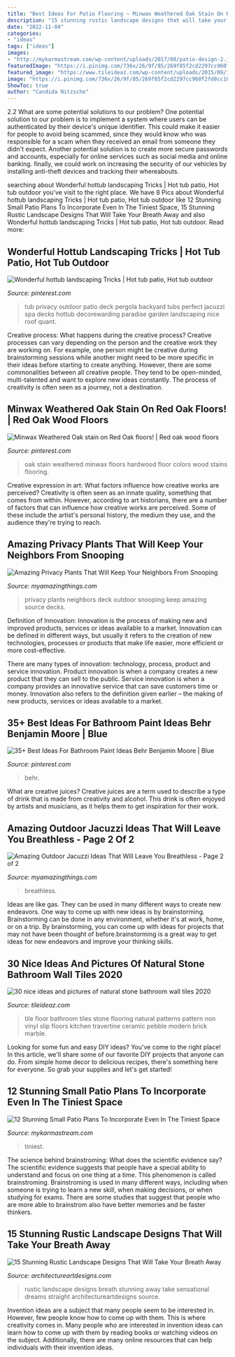```yaml
---
title: "Best Ideas For Patio Flooring ~ Minwax Weathered Oak Stain On Red Oak Floors!"
description: "15 stunning rustic landscape designs that will take your breath away"
date: "2022-11-04"
categories:
- "ideas"
tags: ["ideas"]
images:
- "http://mykarmastream.com/wp-content/uploads/2017/08/patio-design-2.jpg"
featuredImage: "https://i.pinimg.com/736x/26/9f/85/269f85f2cd2297cc960f2fd8cc104cc7.jpg"
featured_image: "https://www.tileideaz.com/wp-content/uploads/2015/09/102_1270.25132128_std.jpg"
image: "https://i.pinimg.com/736x/26/9f/85/269f85f2cd2297cc960f2fd8cc104cc7.jpg"
ShowToc: true
author: "Candida Nitzsche"
---
```



2.2 What are some potential solutions to our problem?
One potential solution to our problem is to implement a system where users can be authenticated by their device's unique identifier. This could make it easier for people to avoid being scammed, since they would know who was responsible for a scam when they received an email from someone they didn't expect. Another potential solution is to create more secure passwords and accounts, especially for online services such as social media and online banking. finally, we could work on increasing the security of our vehicles by installing anti-theft devices and tracking their whereabouts.

	

		
searching about Wonderful hottub landscaping Tricks | Hot tub patio, Hot tub outdoor you've visit to the right place. We have 8 Pics about Wonderful hottub landscaping Tricks | Hot tub patio, Hot tub outdoor like 12 Stunning Small Patio Plans To Incorporate Even In The Tiniest Space, 15 Stunning Rustic Landscape Designs That Will Take Your Breath Away and also Wonderful hottub landscaping Tricks | Hot tub patio, Hot tub outdoor. Read more:
		
    
## Wonderful Hottub Landscaping Tricks | Hot Tub Patio, Hot Tub Outdoor

<img loading=lazy src="https://i.pinimg.com/736x/94/59/2b/94592bb647ba589f9e659222a0ec4e5c.jpg" onerror="this.onerror=null;this.src='https://tse3.mm.bing.net/th?id=OIP.U4yB6SNHSsWiiXArVOmDOgHaLG&amp;pid=15.1';" alt="Wonderful hottub landscaping Tricks | Hot tub patio, Hot tub outdoor">

_Source: pinterest.com_

>tub privacy outdoor patio deck pergola backyard tubs perfect jacuzzi spa decks hottub decorewarding paradise garden landscaping nice roof quant. 

	

Creative process: What happens during the creative process?
Creative processes can vary depending on the person and the creative work they are working on. For example, one person might be creative during brainstorming sessions while another might need to be more specific in their ideas before starting to create anything. However, there are some commonalities between all creative people. They tend to be open-minded, multi-talented and want to explore new ideas constantly. The process of creativity is often seen as a journey, not a destination.

    
## Minwax Weathered Oak Stain On Red Oak Floors! | Red Oak Wood Floors

<img loading=lazy src="https://i.pinimg.com/736x/f7/92/ba/f792ba38a7915a316028ddca6f6d986c.jpg" onerror="this.onerror=null;this.src='https://tse4.mm.bing.net/th?id=OIP.MoUho-JmzGQiVrC4DyyUjwHaJ3&amp;pid=15.1';" alt="Minwax Weathered Oak stain on Red Oak floors! | Red oak wood floors">

_Source: pinterest.com_

>oak stain weathered minwax floors hardwood floor colors wood stains flooring. 

	

Creative expression in art: What factors influence how creative works are perceived?
Creativity is often seen as an innate quality, something that comes from within. However, according to art historians, there are a number of factors that can influence how creative works are perceived. Some of these include the artist's personal history, the medium they use, and the audience they're trying to reach.

    
## Amazing Privacy Plants That Will Keep Your Neighbors From Snooping

<img loading=lazy src="http://myamazingthings.com/wp-content/uploads/2017/04/my-home-deck-featuring-my-beaqutiful-green-wall-installed-for-privacy-decks-outdoor-living.1.jpg" onerror="this.onerror=null;this.src='https://tse2.mm.bing.net/th?id=OIP.n8gmtxRyJoJF-85UL8K44QHaKx&amp;pid=15.1';" alt="Amazing Privacy Plants That Will Keep Your Neighbors From Snooping">

_Source: myamazingthings.com_

>privacy plants neighbors deck outdoor snooping keep amazing source decks. 

	

Definition of Innovation:
Innovation is the process of making new and improved products, services or ideas available to a market. Innovation can be defined in different ways, but usually it refers to the creation of new technologies, processes or products that make life easier, more efficient or more cost-effective.

There are many types of innovation: technology, process, product and service innovation. Product innovation is when a company creates a new product that they can sell to the public. Service innovation is when a company provides an innovative service that can save customers time or money. Innovation also refers to the definition given earlier – the making of new products, services or ideas available to a market.

    
## 35+ Best Ideas For Bathroom Paint Ideas Behr Benjamin Moore | Blue

<img loading=lazy src="https://i.pinimg.com/736x/26/9f/85/269f85f2cd2297cc960f2fd8cc104cc7.jpg" onerror="this.onerror=null;this.src='https://tse3.mm.bing.net/th?id=OIP.rEwg1OcVm9KLImjnj1xfaQAAAA&amp;pid=15.1';" alt="35+ Best Ideas For Bathroom Paint Ideas Behr Benjamin Moore | Blue">

_Source: pinterest.com_

>behr. 

	

What are creative juices?
Creative juices are a term used to describe a type of drink that is made from creativity and alcohol. This drink is often enjoyed by artists and musicians, as it helps them to get inspiration for their work.

    
## Amazing Outdoor Jacuzzi Ideas That Will Leave You Breathless - Page 2 Of 2

<img loading=lazy src="https://myamazingthings.com/wp-content/uploads/2017/04/round-tub.jpg" onerror="this.onerror=null;this.src='https://tse4.mm.bing.net/th?id=OIP.4W5fpM2MN5KFRndNmIuNWQHaE8&amp;pid=15.1';" alt="Amazing Outdoor Jacuzzi Ideas That Will Leave You Breathless - Page 2 of 2">

_Source: myamazingthings.com_

>breathless. 

	

Ideas are like gas. They can be used in many different ways to create new endeavors. One way to come up with new ideas is by brainstorming. Brainstorming can be done in any environment, whether it's at work, home, or on a trip. By brainstorming, you can come up with ideas for projects that may not have been thought of before.brainstorming is a great way to get ideas for new endeavors and improve your thinking skills.

    
## 30 Nice Ideas And Pictures Of Natural Stone Bathroom Wall Tiles 2020

<img loading=lazy src="https://www.tileideaz.com/wp-content/uploads/2015/09/102_1270.25132128_std.jpg" onerror="this.onerror=null;this.src='https://tse2.mm.bing.net/th?id=OIP.Jnapfd8ltHYGXNUkqmJLPgHaJ4&amp;pid=15.1';" alt="30 nice ideas and pictures of natural stone bathroom wall tiles 2020">

_Source: tileideaz.com_

>tile floor bathroom tiles stone flooring natural patterns pattern non vinyl slip floors kitchen travertine ceramic pebble modern brick marble. 

	

Looking for some fun and easy DIY ideas? You've come to the right place! In this article, we'll share some of our favorite DIY projects that anyone can do. From simple home decor to delicious recipes, there's something here for everyone. So grab your supplies and let's get started!

    
## 12 Stunning Small Patio Plans To Incorporate Even In The Tiniest Space

<img loading=lazy src="http://mykarmastream.com/wp-content/uploads/2017/08/patio-design-2.jpg" onerror="this.onerror=null;this.src='https://tse1.mm.bing.net/th?id=OIP.sMCdHvG9vlBkipSK7_2iqQHaLH&amp;pid=15.1';" alt="12 Stunning Small Patio Plans To Incorporate Even In The Tiniest Space">

_Source: mykarmastream.com_

>tiniest. 

	

The science behind brainstroming: What does the scientific evidence say?
The scientific evidence suggests that people have a special ability to understand and focus on one thing at a time. This phenomenon is called brainstroming. Brainstroming is used in many different ways, including when someone is trying to learn a new skill, when making decisions, or when studying for exams. There are some studies that suggest that people who are more able to brainstrom also have better memories and be faster thinkers.

    
## 15 Stunning Rustic Landscape Designs That Will Take Your Breath Away

<img loading=lazy src="https://www.architectureartdesigns.com/wp-content/uploads/2016/10/15-Stunning-Rustic-Landscape-Designs-That-Will-Take-Your-Breath-Away-9.jpg" onerror="this.onerror=null;this.src='https://tse3.mm.bing.net/th?id=OIP.Og-tehTcycpB4SRtdhx-3gHaLI&amp;pid=15.1';" alt="15 Stunning Rustic Landscape Designs That Will Take Your Breath Away">

_Source: architectureartdesigns.com_

>rustic landscape designs breath stunning away take sensational dreams straight architectureartdesigns source. 

	

Invention ideas are a subject that many people seem to be interested in. However, few people know how to come up with them. This is where creativity comes in. Many people who are interested in invention ideas can learn how to come up with them by reading books or watching videos on the subject. Additionally, there are many online resources that can help individuals with their invention ideas.


